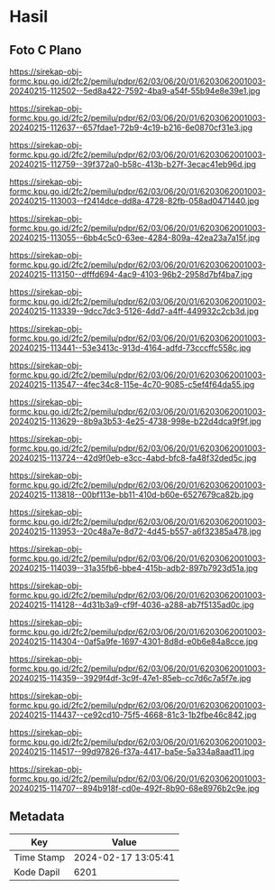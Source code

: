 # Hasil

## Foto C Plano

https://sirekap-obj-formc.kpu.go.id/2fc2/pemilu/pdpr/62/03/06/20/01/6203062001003-20240215-112502--5ed8a422-7592-4ba9-a54f-55b94e8e39e1.jpg

https://sirekap-obj-formc.kpu.go.id/2fc2/pemilu/pdpr/62/03/06/20/01/6203062001003-20240215-112637--657fdae1-72b9-4c19-b216-6e0870cf31e3.jpg

https://sirekap-obj-formc.kpu.go.id/2fc2/pemilu/pdpr/62/03/06/20/01/6203062001003-20240215-112759--39f372a0-b58c-413b-b27f-3ecac41eb96d.jpg

https://sirekap-obj-formc.kpu.go.id/2fc2/pemilu/pdpr/62/03/06/20/01/6203062001003-20240215-113003--f2414dce-dd8a-4728-82fb-058ad0471440.jpg

https://sirekap-obj-formc.kpu.go.id/2fc2/pemilu/pdpr/62/03/06/20/01/6203062001003-20240215-113055--6bb4c5c0-63ee-4284-809a-42ea23a7a15f.jpg

https://sirekap-obj-formc.kpu.go.id/2fc2/pemilu/pdpr/62/03/06/20/01/6203062001003-20240215-113150--dfffd694-4ac9-4103-96b2-2958d7bf4ba7.jpg

https://sirekap-obj-formc.kpu.go.id/2fc2/pemilu/pdpr/62/03/06/20/01/6203062001003-20240215-113339--9dcc7dc3-5126-4dd7-a4ff-449932c2cb3d.jpg

https://sirekap-obj-formc.kpu.go.id/2fc2/pemilu/pdpr/62/03/06/20/01/6203062001003-20240215-113441--53e3413c-913d-4164-adfd-73cccffc558c.jpg

https://sirekap-obj-formc.kpu.go.id/2fc2/pemilu/pdpr/62/03/06/20/01/6203062001003-20240215-113547--4fec34c8-115e-4c70-9085-c5ef4f64da55.jpg

https://sirekap-obj-formc.kpu.go.id/2fc2/pemilu/pdpr/62/03/06/20/01/6203062001003-20240215-113629--8b9a3b53-4e25-4738-998e-b22d4dca9f9f.jpg

https://sirekap-obj-formc.kpu.go.id/2fc2/pemilu/pdpr/62/03/06/20/01/6203062001003-20240215-113724--42d9f0eb-e3cc-4abd-bfc8-fa48f32ded5c.jpg

https://sirekap-obj-formc.kpu.go.id/2fc2/pemilu/pdpr/62/03/06/20/01/6203062001003-20240215-113818--00bf113e-bb11-410d-b60e-6527679ca82b.jpg

https://sirekap-obj-formc.kpu.go.id/2fc2/pemilu/pdpr/62/03/06/20/01/6203062001003-20240215-113953--20c48a7e-8d72-4d45-b557-a6f32385a478.jpg

https://sirekap-obj-formc.kpu.go.id/2fc2/pemilu/pdpr/62/03/06/20/01/6203062001003-20240215-114039--31a35fb6-bbe4-415b-adb2-897b7923d51a.jpg

https://sirekap-obj-formc.kpu.go.id/2fc2/pemilu/pdpr/62/03/06/20/01/6203062001003-20240215-114128--4d31b3a9-cf9f-4036-a288-ab7f5135ad0c.jpg

https://sirekap-obj-formc.kpu.go.id/2fc2/pemilu/pdpr/62/03/06/20/01/6203062001003-20240215-114304--0af5a9fe-1697-4301-8d8d-e0b6e84a8cce.jpg

https://sirekap-obj-formc.kpu.go.id/2fc2/pemilu/pdpr/62/03/06/20/01/6203062001003-20240215-114359--3929f4df-3c9f-47e1-85eb-cc7d6c7a5f7e.jpg

https://sirekap-obj-formc.kpu.go.id/2fc2/pemilu/pdpr/62/03/06/20/01/6203062001003-20240215-114437--ce92cd10-75f5-4668-81c3-1b2fbe46c842.jpg

https://sirekap-obj-formc.kpu.go.id/2fc2/pemilu/pdpr/62/03/06/20/01/6203062001003-20240215-114517--99d97826-f37a-4417-ba5e-5a334a8aad11.jpg

https://sirekap-obj-formc.kpu.go.id/2fc2/pemilu/pdpr/62/03/06/20/01/6203062001003-20240215-114707--894b918f-cd0e-492f-8b90-68e8976b2c9e.jpg


## Metadata

| Key        | Value               |
| ---------- | ------------------- |
| Time Stamp | 2024-02-17 13:05:41 |
| Kode Dapil | 6201                |



